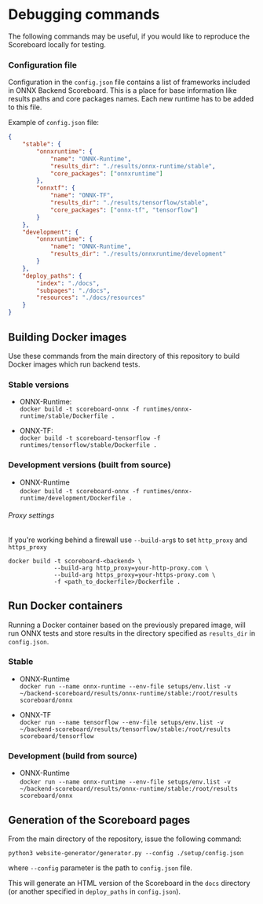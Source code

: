 <!--- SPDX-License-Identifier: Apache-2.0 -->

# Debugging commands

The following commands may be useful, if you would like to reproduce the Scoreboard locally for testing.

### Configuration file

Configuration in the `config.json` file contains a list of frameworks included in ONNX Backend Scoreboard.
This is a place for base information like results paths and core packages names.
Each new runtime has to be added to this file.

Example of `config.json` file:
```json
{
    "stable": {
        "onnxruntime": {
            "name": "ONNX-Runtime",
            "results_dir": "./results/onnx-runtime/stable",
            "core_packages": ["onnxruntime"]
        },
        "onnxtf": {
            "name": "ONNX-TF",
            "results_dir": "./results/tensorflow/stable",
            "core_packages": ["onnx-tf", "tensorflow"]
        }
    },
    "development": {
        "onnxruntime": {
            "name": "ONNX-Runtime",
            "results_dir": "./results/onnxruntime/development"
        }
    },
    "deploy_paths": {
        "index": "./docs",
        "subpages": "./docs",
        "resources": "./docs/resources"
    }
}
```

## Building Docker images

Use these commands from the main directory of this repository to build Docker images which run backend tests.

### Stable versions

* ONNX-Runtime: <br/>
`docker build -t scoreboard-onnx -f runtimes/onnx-runtime/stable/Dockerfile .`

* ONNX-TF: <br/>
`docker build -t scoreboard-tensorflow -f runtimes/tensorflow/stable/Dockerfile .`

### Development versions (built from source)

* ONNX-Runtime <br/>
`docker build -t scoreboard-onnx -f runtimes/onnx-runtime/development/Dockerfile .`


###### Proxy settings

If you're working behind a firewall use `--build-arg`s to set `http_proxy`  and `https_proxy`

```shell
docker build -t scoreboard-<backend> \
             --build-arg http_proxy=your-http-proxy.com \
             --build-arg https_proxy=your-https-proxy.com \
             -f <path_to_dockerfile>/Dockerfile .
```

## Run Docker containers

Running a Docker container based on the previously prepared image, will run ONNX tests and
store results in the directory specified as `results_dir` in `config.json`.

### Stable

* ONNX-Runtime <br/>
`docker run --name onnx-runtime --env-file setups/env.list -v ~/backend-scoreboard/results/onnx-runtime/stable:/root/results scoreboard/onnx`

* ONNX-TF <br/>
`docker run --name tensorflow --env-file setups/env.list -v ~/backend-scoreboard/results/tensorflow/stable:/root/results scoreboard/tensorflow`

### Development (build from source)

* ONNX-Runtime <br/>
`docker run --name onnx-runtime --env-file setups/env.list -v ~/backend-scoreboard/results/onnx-runtime/stable:/root/results scoreboard/onnx`


## Generation of the Scoreboard pages

From the main directory of the repository, issue the following command:

`python3 website-generator/generator.py --config ./setup/config.json`

where `--config` parameter is the path to `config.json` file.

This will generate an HTML version of the Scoreboard in the `docs` directory
(or another specified in `deploy_paths` in `config.json`).

